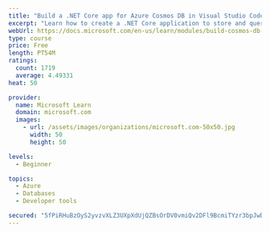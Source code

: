 ```yaml
---
title: "Build a .NET Core app for Azure Cosmos DB in Visual Studio Code"
excerpt: "Learn how to create a .NET Core application to store and query data in Azure Cosmos DB by using Visual Studio Code."
webUrl: https://docs.microsoft.com/en-us/learn/modules/build-cosmos-db-app-with-vscode/
type: course
price: Free
length: PT54M
ratings:
  count: 1719
  average: 4.49331
heat: 50

provider:
  name: Microsoft Learn
  domain: microsoft.com
  images:
    - url: /assets/images/organizations/microsoft.com-50x50.jpg
      width: 50
      height: 50

levels:
  - Beginner

topics:
  - Azure
  - Databases
  - Developer tools

secured: "5fPiRHuBzOyS2yvzvXLZ3UXpXdUjQZBsOrDV0vmiQv2DFl9BcmiTYzr3bpJwD1Ppob9JfqI7oJWhQRC+FQfZvPybvdnh04ybEzVvkrERIXU5mkNjZ/yvbrvSRmTq/05TP0f8bX6jnCPpygexx2O7dVwOw5PH4zHgZ6rTpcPY98AjBMucn2Z2+92psef9ErYlXOGRoaKjWheOOknlEOq6eWHZ1HcQEJaUkh661Fuzf71dfPqnXhjZUTO02ggQXiJkO/YVrG6y+tMcjR7y5v0C0OxHx/OTvccZDD6g4CzOipi9IlFTr9i7fo3vZ2CprSYG2hRSR/VCbLEJJGcEfrIQrXYwmozNsfej0kx6IgLL13YyrPzT9Myl5vsUuPKSGxpAYDo+2hx7fwe76+ghjJVXSlNG3fzLw2oODpR603E3ZVY=;GzL4TzlhS916uIQKWepD9g=="
---
```


